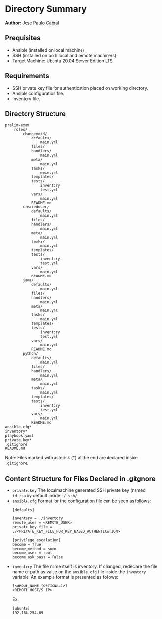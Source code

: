 
# Directory Summary

**Author:** Jose Paulo Cabral

## Prequisites

* Ansible (installed on local machine)
* SSH (installed on both local and remote machine/s)
* Target Machine: Ubuntu 20.04 Server Edition LTS

## Requirements

* SSH private key file for authentication placed on working directory.
* Ansible configuration file.
* Inventory file.

## Directory Structure

```
prelim-exam
	roles/
		changemotd/
			defaults/
				main.yml
			files/
			handlers/
				main.yml
			meta/
				main.yml
			tasks/
				main.yml
			templates/
			tests/
				inventory
				test.yml
			vars/
				main.yml
			README.md
		createduser/
			defaults/
				main.yml
			files/
			handlers/
				main.yml
			meta/
				main.yml
			tasks/
				main.yml
			templates/
			tests/
				inventory
				test.yml
			vars/
				main.yml
			README.md
		java/
			defaults/
				main.yml
			files/
			handlers/
				main.yml
			meta/
				main.yml
			tasks/
				main.yml
			templates/
			tests/
				inventory
				test.yml
			vars/
				main.yml
			README.md
		python/
			defaults/
				main.yml
			files/
			handlers/
				main.yml
			meta/
				main.yml
			tasks/
				main.yml
			templates/
			tests/
				inventory
				test.yml
			vars/
				main.yml
			README.md
ansible.cfg*
inventory*
playbook.yaml
private.key*
.gitignore
README.md
```

Note: Files marked with asterisk (*) at the end are declared inside ``.gitignore``.

## Content Structure for Files Declared in .gitgnore
* ``private.key``
	The localmachine generated SSH private key (named ``id_rsa`` by default inside ``~/.ssh/``
* ``ansible.cfg``
	Format for the configuration file can be seen as follows:
	```
	[defaults]
	
	inventory = ./inventory
	remote_user = <REMOTE_USER>
	private_key_file = ./<PRIVATE_KEY_FILE_FOR_KEY_BASED_AUTHENTICATION>

	[privilege_escalation]
	become = True
	become_method = sudo
	become_user = root
	become_ask_pass = False
	```
* ``inventory``
	The file name itself is inventory. If changed, redeclare the file name or path as value on the ``ansible.cfg`` file inside the ``inventory`` variable. An example format is presented as follows:
	```
	[<GROUP_NAME (OPTIONAL)>]
	<REMOTE HOST/S IP>
	```
	Ex.
	```
	[ubuntu]
	192.168.254.69
	```

